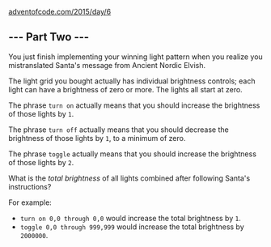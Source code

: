[adventofcode.com/2015/day/6](https://adventofcode.com/2015/day/6)

## \--- Part Two ---

You just finish implementing your winning light pattern when you realize you mistranslated Santa's message from Ancient Nordic Elvish.

The light grid you bought actually has individual brightness controls; each light can have a brightness of zero or more. The lights all start at zero.

The phrase `turn on` actually means that you should increase the brightness of those lights by `1`.

The phrase `turn off` actually means that you should decrease the brightness of those lights by `1`, to a minimum of zero.

The phrase `toggle` actually means that you should increase the brightness of those lights by `2`.

What is the _total brightness_ of all lights combined after following Santa's instructions?

For example:

  * `turn on 0,0 through 0,0` would increase the total brightness by `1`.
  * `toggle 0,0 through 999,999` would increase the total brightness by `2000000`.


